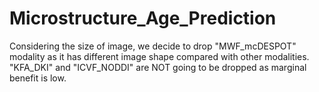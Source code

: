 # Microstructure_Age_Prediction

Considering the size of image, we decide to drop "MWF_mcDESPOT" modality as it has different image shape compared with other modalities.
"KFA_DKI" and "ICVF_NODDI" are NOT going to be dropped as marginal benefit is low.